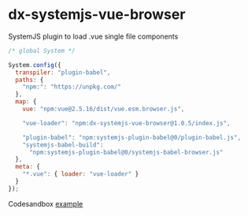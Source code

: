 # dx-systemjs-vue-browser
SystemJS plugin to load .vue single file components

```js
/* global System */

System.config({
  transpiler: "plugin-babel",
  paths: {
    "npm:": "https://unpkg.com/"
  },
  map: {
    vue: "npm:vue@2.5.16/dist/vue.esm.browser.js",

    "vue-loader": "npm:dx-systemjs-vue-browser@1.0.5/index.js",

    "plugin-babel": "npm:systemjs-plugin-babel@0/plugin-babel.js",
    "systemjs-babel-build":
      "npm:systemjs-plugin-babel@0/systemjs-babel-browser.js"
  },
  meta: {
    "*.vue": { loader: "vue-loader" }
  }
});

```

Codesandbox [example](https://codesandbox.io/s/o61y8zx2y)
